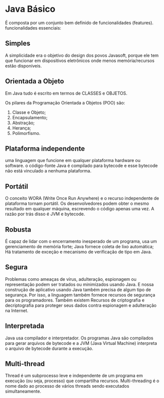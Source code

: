 # Java Básico

É composta por um conjunto bem definido de funcionalidades (features).
funcionalidades essenciais: 

## Simples

A simplicidade era o objetivo do design dos povos Javasoft, porque ele tem que funcionar em dispositivos eletrônicos onde menos memória/recursos estão disponíveis.

## Orientada a Objeto

Em Java tudo é escrito em termos de CLASSES e OBJETOS.

Os pilares da Programação Orientada a Objetos (POO) são:

1. Classe e Objeto;
2. Encapsulamento;
3. Abstração;
4. Herança;
5. Polimorfismo.

## Plataforma independente

uma linguagem que funcione em qualquer plataforma hardware ou software.
 o código-fonte Java é compilado para bytecode e esse bytecode não está vinculado a nenhuma plataforma.

## Portátil

O conceito WORA (Write Once Run Anywhere) e o recurso independente de plataforma tornam portátil. Os desenvolvedores podem obter o mesmo resultado em qualquer máquina, escrevendo o código apenas uma vez. A razão por trás disso é JVM e bytecode. 

## Robusta

 É capaz de lidar com o encerramento inesperado de um programa, usa um gerenciamento de memória forte;
Java fornece coleta de lixo automática;
Há tratamento de exceção e mecanismo de verificação de tipo em Java.

## Segura

Problemas como ameaças de vírus, adulteração, espionagem ou representação podem ser tratados ou minimizados usando Java. E nossa construção de aplicativo usando Java também precisa de algum tipo de segurança. Por isso, a linguagem também fornece recursos de segurança para os programadores. Também existem Recursos de criptografia e decriptografia para proteger seus dados contra espionagem e adulteração na Internet.

## Interpretada

 Java usa compilador e interpretador.
  Os programas Java são compilados para gerar arquivos de bytecode e a JVM (Java Virtual Machine) interpreta o arquivo de bytecode durante a execução.

## Multi-thread

Thread é um subprocesso leve e independente de um programa em execução (ou seja, processo) que compartilha recursos. Multi-threading é o nome dado ao processo de vários threads sendo executados simultaneamente.

